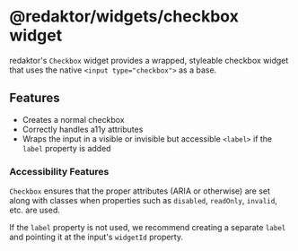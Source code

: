 # @redaktor/widgets/checkbox widget

redaktor's `Checkbox` widget provides a wrapped, styleable checkbox widget that uses the native `<input type="checkbox">` as a base.


## Features

- Creates a normal checkbox
- Correctly handles a11y attributes
- Wraps the input in a visible or invisible but accessible `<label>` if the `label` property is added

### Accessibility Features

`Checkbox` ensures that the proper attributes (ARIA or otherwise) are set along with classes when properties such as `disabled`, `readOnly`, `invalid`, etc. are used.

If the `label` property is not used, we recommend creating a separate `label` and pointing it at the input's `widgetId` property.
